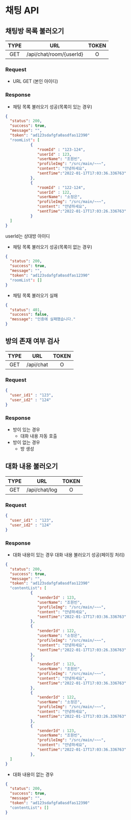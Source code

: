 # 채팅 API

## 채팅방 목록 불러오기

| TYPE |        URL        | TOKEN |
| :--: | :---------------: | :---: |
|  GET | /api/chat/room/{userId}  |   O   |

### Request

- URL GET (본인 아이디)

### Response

- 채팅 목록 불러오기 성공(목록이 있는 경우)

```json
{
  "status": 200,
  "success": true,
  "message": "",
  "token": "ad123sdafgfa0asdfas12390"
  "roomList": [
           {  
              "roomId" : "123-124",
              "userId" : 123,
              "userName": "조원빈",
              "profileImg": "/src/main/~~~",
              "content": "안녕하세요",
              "sentTime":"2022-01-17T17:03:36.336763"
           },
           {  
              "roomId" : "122-124",
              "userId" : 122,
              "userName": "소정은",
              "profileImg": "/src/main/~~~",
              "content": "안녕하세요",
              "sentTime":"2022-01-17T17:03:26.336763"
           } 
  ]
}
```
  userId는 상대방 아이디

- 채팅 목록 불러오기 성공(목록이 없는 경우)

```json
{
  "status": 200,
  "success": true,
  "message": "",
  "token": "ad123sdafgfa0asdfas12390"
  "roomList": []
}
```

- 채팅 목록 불러오기 실패

```json
{
  "status": 401,
  "success": false,
  "message": "인증에 실패했습니다."
}
```

## 방의 존재 여부 검사


| TYPE |        URL        | TOKEN |
| :--: | :---------------: | :---: |
| GET | /api/chat  |   O   |

### Request

```json
{
  "user_id1" : "123",
  "user_id2" : "124"
}
```
### Response

- 방이 있는 경우
  - 대화 내용 자동 호출
- 방이 없는 경우
  - 방 생성




## 대화 내용 불러오기


| TYPE |        URL        | TOKEN |
| :--: | :---------------: | :---: |
|  GET |   /api/chat/log   |   O   |

### Request

```json
{
  "user_id1" : "123",
  "user_id2" : "124"
}
```

### Response

- 대화 내용이 있는 경우 대화 내용 불러오기 성공(페이징 처리)

```json
{
  "status": 200,
  "success": true,
  "message": "",
  "token": "ad123sdafgfa0asdfas12390"
  "contentList": [
           {
              "senderId" : 123,
              "userName": "조원빈",
              "profileImg": "/src/main/~~~",
              "content": "안녕하세요",
              "sentTime":"2022-01-17T17:03:36.336763"
           },
           {
              "senderId" : 122,
              "userName": "소정은",
              "profileImg": "/src/main/~~~",
              "content": "안녕하세요",
              "sentTime":"2022-01-17T17:03:26.336763"
           },
           {
              "senderId" : 123,
              "userName": "조원빈",
              "profileImg": "/src/main/~~~",
              "content": "안녕하세요",
              "sentTime":"2022-01-17T17:03:36.336763"
           },
           {
              "senderId" : 122,
              "userName": "소정은",
              "profileImg": "/src/main/~~~",
              "content": "안녕하세요",
              "sentTime":"2022-01-17T17:03:26.336763"
           },
           {
              "senderId" : 123,
              "userName": "조원빈",
              "profileImg": "/src/main/~~~",
              "content": "안녕하세요",
              "sentTime":"2022-01-17T17:03:36.336763"
           },
  ]
}
```

- 대화 내용이 없는 경우
```json
{
  "status": 200,
  "success": true,
  "message": "",
  "token": "ad123sdafgfa0asdfas12390"
  "contentList": []
}
```
